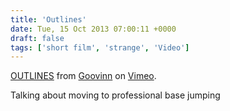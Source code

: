 ```yaml
---
title: 'Outlines'
date: Tue, 15 Oct 2013 07:00:11 +0000
draft: false
tags: ['short film', 'strange', 'Video']
---
```


[OUTLINES](http://vimeo.com/75721711) from [Goovinn](http://vimeo.com/user9451827) on [Vimeo](https://vimeo.com).

Talking about moving to professional base jumping